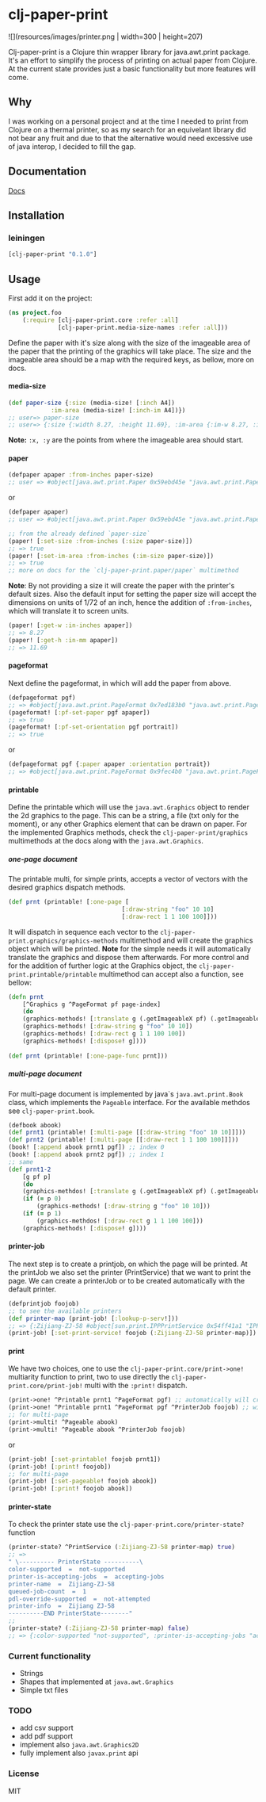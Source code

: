 # clj-paper-print
![](resources/images/printer.png | width=300 | height=207)

Clj-paper-print is a Clojure thin wrapper library for java.awt.print package. It's an effort to simplify the process of printing on actual paper from Clojure. At the current state provides just a basic functionality but more features will come.
## Why
I was working on a personal project and at the time I needed to print from Clojure on a thermal printer, so as my search for an equivelant library did not bear any fruit and due to that the alternative would need excessive use of java interop, I decided to fill the gap.
## Documentation
[Docs](http://narocath.github.io/clj-paper-print)
## Installation
### leiningen
```clojure
[clj-paper-print "0.1.0"]
```
## Usage
First add it on the project:
```clojure
(ns project.foo
    (:require [clj-paper-print.core :refer :all]
              [clj-paper-print.media-size-names :refer :all]))
```
Define the paper with it's size along with the size of the imageable area of the paper that the printing of the graphics will take place. The size and the imageable area should be a map with the required keys, as bellow, more on docs.
#### media-size
```clojure
(def paper-size {:size (media-size! [:inch A4])
            :im-area (media-size! [:inch-im A4])})
;; user=> paper-size
;; user=> {:size {:width 8.27, :height 11.69}, :im-area {:im-w 8.27, :im-h 11.69, :x 0.0, :y 0.0}}
```
**Note:** ```:x, :y``` are the points from where the imageable area should start.
#### paper
```clojure
(defpaper apaper :from-inches paper-size)
;; user => #object[java.awt.print.Paper 0x59ebd45e "java.awt.print.Paper@59ebd45e"]
```
or
```clojure
(defpaper apaper)
;; user => #object[java.awt.print.Paper 0x59ebd45e "java.awt.print.Paper@59ebd45e"]
```
```Clojure
;; from the already defined `paper-size`
(paper! [:set-size :from-inches (:size paper-size)])
;; => true
(paper! [:set-im-area :from-inches (:im-size paper-size)])
;; => true
;; more on docs for the `clj-paper-print.paper/paper` multimethod
```
**Note**: By not providing a size it will create the paper with the printer's default sizes. Also the default input for setting the paper size will accept the dimensions on units of 1/72 of an inch, hence the addition of ```:from-inches```, which will translate it to screen units.
``` clojure
(paper! [:get-w :in-inches apaper])
;; => 8.27
(paper! [:get-h :in-mm apaper])
;; => 11.69
```
#### pageformat
Next define the pageformat, in which will add the paper from above.
```clojure
(defpageformat pgf)
;; => #object[java.awt.print.PageFormat 0x7ed183b0 "java.awt.print.PageFormat@7ed183b0"]
(pageformat! [:pf-set-paper pgf apaper])
;; => true
(pageformat! [:pf-set-orientation pgf portrait])
;; => true
```
or
```clojure
(defpageformat pgf {:paper apaper :orientation portrait})
;; => #object[java.awt.print.PageFormat 0x9fec4b0 "java.awt.print.PageFormat@9fec4b0"]
```
#### printable
Define the printable which will use the  ```java.awt.Graphics``` object to render the 2d graphics to the page. This can be a string, a file (txt only for the moment), or any other Graphics element that can be drawn on paper. For the implemented Graphics methods, check the ```clj-paper-print/graphics``` multimethods at the docs along with the ```java.awt.Graphics```.
##### one-page document
The printable multi, for simple prints, accepts a vector of vectors with the desired graphics dispatch methods.
```clojure
(def prnt (printable! [:one-page [
                                [:draw-string "foo" 10 10]
                                [:draw-rect 1 1 100 100]]))
```
It will dispatch in sequence each vector to the ```clj-paper-print.graphics/graphics-methods``` multimethod and will create the graphics object which will be printed.
**Note** for the simple needs it will automatically translate the graphics and dispose them afterwards. For more control and for the addition of further logic at the Graphics object, the ```clj-paper-print.printable/printable``` multimethod can accept also a function, see bellow:
```clojure
(defn prnt
    [^Graphics g ^PageFormat pf page-index]
    (do
    (graphics-methods! [:translate g (.getImageableX pf) (.getImageableY pf)])
    (graphics-methods! [:draw-string g "foo" 10 10])
    (graphics-methods! [:draw-rect g 1 1 100 100])
    (graphics-methods! [:dispose! g])))
    
(def prnt (printable! [:one-page-func prnt]))
```
##### multi-page document
For multi-page document is implemented by java`s ```java.awt.print.Book``` class, which implements the ```Pageable``` interface. For the available methdos see ```clj-paper-print.book```.
```clojure
(defbook abook)
(def prnt1 (printable! [:multi-page [[:draw-string "foo" 10 10]]]))
(def prnt2 (printable! [:multi-page [[:draw-rect 1 1 100 100]]]))
(book! [:append abook prnt1 pgf]) ;; index 0
(book! [:append abook prnt2 pgf]) ;; index 1
;; same
(def prnt1-2
    [g pf p]
    (do
    (graphics-methdos! [:translate g (.getImageableX pf) (.getImageableY pf)])
    (if (= p 0)
        (graphics-methods! [:draw-string g "foo" 10 10]))
    (if (= p 1)
        (graphics-methdos! [:draw-rect g 1 1 100 100]))
    (graphics-methods! [:dispose! g])))
```
#### printer-job
The next step is to create a printjob, on which the page will be printed. At the printJob we also set the printer (PrintService) that we want to print the page.
We can create a printerJob or to be created automatically with the default printer.
```clojure
(defprintjob foojob) 
;; to see the available printers
(def printer-map (print-job! [:lookup-p-serv!]))
;; => {:Zijiang-ZJ-58 #object[sun.print.IPPPrintService 0x54ff41a1 "IPP Printer : Zijiang-ZJ-58"], :POS58 #object[sun.print.IPPPrintService 0x465a40f8 "IPP Printer : POS58"]}
(print-job! [:set-print-service! foojob (:Zijiang-ZJ-58 printer-map)])
```
#### print
We have two choices, one to use the ```clj-paper-print.core/print->one!```  multiarity function to print, two to use directly the ```clj-paper-print.core/print-job!``` multi with the ```:print!``` dispatch.
```clojure
(print->one! ^Printable prnt1 ^PageFormat pgf) ;; automatically will create a printjob with the default printer
(print->one! ^Printable prnt1 ^PageFormat pgf ^PrinterJob foojob) ;; will use the supplied printerJob
;; for multi-page
(print->multi! ^Pageable abook)
(print->multi! ^Pageable abook ^PrinterJob foojob)
```
or
```clojure
(print-job! [:set-printable! foojob prnt1])
(print-job! [:print! foojob])
;; for multi-page
(print-job! [:set-pageable! foojob abook])
(print-job! [:print! foojob abook])
```
#### printer-state
To check the printer state use the ```clj-paper-print.core/printer-state?``` function
```clojure
(printer-state? ^PrintService (:Zijiang-ZJ-58 printer-map) true)
;; =>
" \---------- PrinterState ----------\
color-supported  =  not-supported
printer-is-accepting-jobs  =  accepting-jobs
printer-name  =  Zijiang-ZJ-58
queued-job-count  =  1
pdl-override-supported  =  not-attempted
printer-info  =  Zijiang ZJ-58
----------END PrinterState--------"
;;
(printer-state? (:Zijiang-ZJ-58 printer-map) false)
;; => {:color-supported "not-supported", :printer-is-accepting-jobs "accepting-jobs", :printer-name "Zijiang-ZJ-58", :queued-job-count "1", :pdl-override-supported "not-attempted", :printer-info "Zijiang ZJ-58"}
```
### Current functionality
* Strings
* Shapes that implemented at ```java.awt.Graphics```
* Simple txt files
### TODO
* add csv support
* add pdf support
* implement also ```java.awt.Graphics2D```
* fully implement also ```javax.print``` api

### License
MIT


